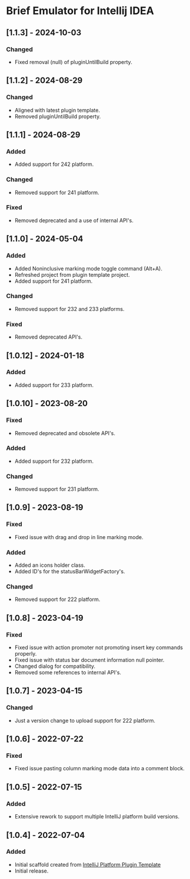 <!-- Keep a Changelog guide -> https://keepachangelog.com -->

# Brief Emulator for Intellij IDEA

## [1.1.3] - 2024-10-03
### Changed
- Fixed removal (null) of pluginUntilBuild property.

## [1.1.2] - 2024-08-29
### Changed
- Aligned with latest plugin template.
- Removed pluginUntilBuild property.

## [1.1.1] - 2024-08-29
### Added
- Added support for 242 platform.
### Changed
- Removed support for 241 platform.
### Fixed
- Removed deprecated and a use of internal API's.

## [1.1.0] - 2024-05-04
### Added
- Added Noninclusive marking mode toggle command (Alt+A).
- Refreshed project from plugin template project.
- Added support for 241 platform.
### Changed
- Removed support for 232 and 233 platforms.
### Fixed
- Removed deprecated API's.

## [1.0.12] - 2024-01-18
### Added
- Added support for 233 platform.

## [1.0.10] - 2023-08-20
### Fixed
- Removed deprecated and obsolete API's.
### Added
- Added support for 232 platform.
### Changed
- Removed support for 231 platform.

## [1.0.9] - 2023-08-19
### Fixed
- Fixed issue with drag and drop in line marking mode.
### Added
- Added an icons holder class.
- Added ID's for the statusBarWidgetFactory's.
### Changed
- Removed support for 222 platform.

## [1.0.8] - 2023-04-19
### Fixed
- Fixed issue with action promoter not promoting insert key commands properly.
- Fixed issue with status bar document information null pointer.
- Changed dialog for compatibility.
- Removed some references to internal API's.

## [1.0.7] - 2023-04-15
### Changed
- Just a version change to upload support for 222 platform.

## [1.0.6] - 2022-07-22
### Fixed
- Fixed issue pasting column marking mode data into a comment block.

## [1.0.5] - 2022-07-15
### Added
- Extensive rework to support multiple IntelliJ platform build versions.

## [1.0.4] - 2022-07-04
### Added
- Initial scaffold created from [IntelliJ Platform Plugin Template](https://github.com/JetBrains/intellij-platform-plugin-template)
- Initial release.
